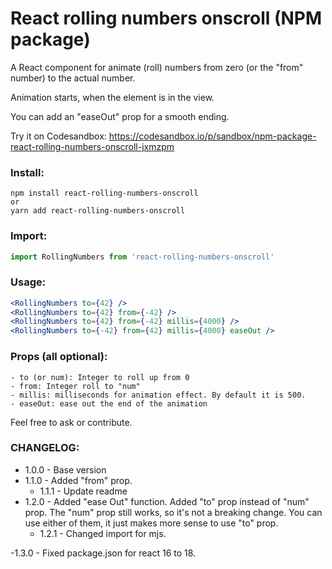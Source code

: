 # React rolling numbers onscroll (NPM package)

A React component for animate (roll) numbers from zero (or the "from" number) to the actual number.

Animation starts, when the element is in the view.

You can add an "easeOut" prop for a smooth ending.

Try it on Codesandbox: https://codesandbox.io/p/sandbox/npm-package-react-rolling-numbers-onscroll-jxmzpm

### Install:

```console
npm install react-rolling-numbers-onscroll
or
yarn add react-rolling-numbers-onscroll
```

### Import:

```js
import RollingNumbers from 'react-rolling-numbers-onscroll'
```

### Usage:

```jsx
<RollingNumbers to={42} />
<RollingNumbers to={42} from={-42} />
<RollingNumbers to={42} from={-42} millis={4000} />
<RollingNumbers to={-42} from={42} millis={4000} easeOut />
```

### Props (all optional):

```console
- to (or num): Integer to roll up from 0
- from: Integer roll to "num"
- millis: milliseconds for animation effect. By default it is 500.
- easeOut: ease out the end of the animation
```

Feel free to ask or contribute.

### CHANGELOG:

- 1.0.0 - Base version
- 1.1.0 - Added "from" prop.
  - 1.1.1 - Update readme
- 1.2.0 - Added "ease Out" function. Added "to" prop instead of "num" prop. The "num" prop still works, so it's not a breaking change. You can use either of them, it just makes more sense to use "to" prop.
  - 1.2.1 - Changed import for mjs.

-1.3.0 - Fixed package.json for react 16 to 18.
